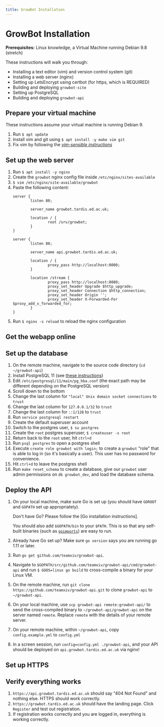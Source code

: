 ```yaml
---
title: GrowBot Installation
---
```


# GrowBot Installation

**Prerequisites:** Linux knowledge, a Virtual Machine running Debian 9.8 (stretch)

These instructions will walk you through:

- Installing a text editor (vim) and version control system (git)
- Installing a web server (nginx)
- Setting up LetsEncrypt using certbot (for https, which is REQUIRED)
- Building and deploying `growbot-site`
- Setting up PostgreSQL
- Building and deploying `growbot-api`

## Prepare your virtual machine

These instructions assume your virtual machine is running Debian 9.

1. Run `$ apt update`
1. Install vim and git using `$ apt install -y make vim git`
1. Fix vim by following the [_vim-sensible instructions_](https://github.com/tpope/vim-sensible)

## Set up the web server

1. Run `$ apt install -y nginx`
1. Create the `growbot` nginx config file inside `/etc/nginx/sites-available`
  1. `$ vim /etc/nginx/site-available/growbot`
  1. Paste the following content:
      ```nginx
      server {
              listen 80;

              server_name growbot.tardis.ed.ac.uk;

              location / {
                      root /srv/growbot;
              }
      }

      server {
              listen 80;

              server_name api.growbot.tardis.ed.ac.uk;

              location / {
                      proxy_pass http://localhost:8080;
              }

              location /stream {
                      proxy_pass http://localhost:8080;
                      proxy_set_header Upgrade $http_upgrade;
                      proxy_set_header Connection $http_connection;
                      proxy_set_header Origin '';
                      proxy_set_header X-Forwarded-For $proxy_add_x_forwarded_for;
              }
      }
      ```
1. Run `$ nginx -s reload` to reload the nginx configuration

## Get the webapp online


## Set up the database

1. On the remote machine, navigate to the source code directory (`cd ~/growbot-api`)
1. Install PostgreSQL 11 (see [these instructions](https://tecadmin.net/install-postgresql-server-on-ubuntu/))
1. Edit `/etc/postgresql/11/main/pg_hba.conf` (the exact path may be different depending on the PostgreSQL version)
  1. Scroll down to the bottom
  1. Change the last column for `"local" Unix domain socket connections` to `trust`
  1. Change the last column for `127.0.0.1/32` to `trust`
  1. Change the last column for `::1/128` to `trust`
1. Run `service postgresql restart`
1. Create the default superuser account
  1. Switch to the postgres user, `$ su postgres`
  1. Create the `root` postgres superuser, `$ createuser -s root`
  1. Return back to the `root` user, hit `ctrl+d`
1. Run `psql postgres` to open a postgres shell
  1. Execute `create role growbot with login;` to create a `growbot` "role" that is able to log in (so it's basically a user).      This user has no password for convenience.
  1. Hit `ctrl+d` to leave the postgres shell
1. Run `make reset_schema` to create a database, give our `growbot` user admin permissions on `db growbot_dev`, and load the database schema.

## Deploy the API

1. On your local machine, make sure Go is set up (you should have `GOROOT` and `GOPATH` set up appropriately).

    Don't have Go? Please follow the [Go installation instructions].

    You should also add `$GOPATH/bin` to your `$PATH`. This is so that any self-built binaries (such as [`goimports`](https://godoc.org/golang.org/x/tools/cmd/goimports)) are easy to run.

1. Already have Go set up? Make sure `go version` says you are running go 1.11 or later. 
1. Run `go get github.com/teamxiv/growbot-api`.
1. Navigate to `$GOPATH/src/github.com/teamxiv/growbot-api/cmd/growbot-api` and run `$ GOOS=linux go build` to cross-compile a binary for your Linux VM.
1. On the remote machine, run `git clone https://github.com/teamxiv/growbot-api.git` to clone `growbot-api` to `~/growbot-api`.
1. On your local machine, use `scp growbot-api remote:growbot-api/` to send the cross-compiled binary to `~/growbot-api/growbot-api` on the server named `remote`. Replace `remote` with the details of your remote server.
1. On your remote machine, within `~/growbot-api`, copy `config.example.yml` to `config.yml`
1. In a screen session, run `config=config.yml ./growbot-api`, and your API should be deployed on `api.growbot.tardis.ed.ac.uk` via nginx!

## Set up HTTPS



## Verify everything works

1. `https://api.growbot.tardis.ed.ac.uk` should say "404 Not Found" and nothing else. HTTPS should work correctly.
1. `https://growbot.tardis.ed.ac.uk` should have the landing page. Click `Register` and test out registration.
1. If registration works correctly and you are logged in, everything is working correctly.
